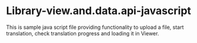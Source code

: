 Library-view.and.data.api-javascript
====================================

This is sample java script file providing functionality to upload a file, start translation, check translation progress and loading it in Viewer. 
